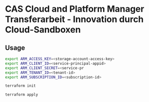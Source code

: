 # CAS Cloud and Platform Manager Transferarbeit - Innovation durch Cloud-Sandboxen

## Usage

```bash
export ARM_ACCESS_KEY=<storage-account-access-key>
export ARM_CLIENT_ID=<service-principal-appid>
export ARM_CLIENT_SECRET=<service-pr
export ARM_TENANT_ID=<tenant-id>
export ARM_SUBSCRIPTION_ID=<subscription-id>

terraform init

terraform apply
```
